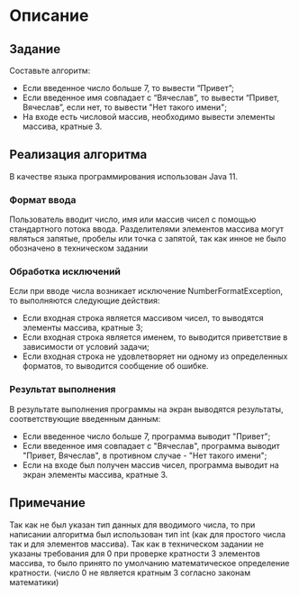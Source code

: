 # Описание

## Задание

Составьте алгоритм:
* Если введенное число больше 7, то вывести “Привет”;
* Если введенное имя совпадает с “Вячеслав”, то вывести “Привет, Вячеслав”, если нет, то вывести "Нет такого имени";
* На входе есть числовой массив, необходимо вывести элементы массива, кратные 3.

## Реализация алгоритма

В качестве языка программирования использован Java 11.

### Формат ввода

Пользователь вводит число, имя или массив чисел с помощью стандартного потока ввода. 
Разделителями элементов массива могут являться запятые, пробелы или точка с запятой, так как инное не было обозначено в техническом задании

### Обработка исключений

Если при вводе числа возникает исключение NumberFormatException, то выполняются следующие действия:
* Если входная строка является массивом чисел, то выводятся элементы массива, кратные 3;
* Если входная строка является именем, то выводится приветствие в зависимости от условий задачи;
* Если входная строка не удовлетворяет ни одному из определенных форматов, то выводится сообщение об ошибке.

### Результат выполнения

В результате выполнения программы на экран выводятся результаты, соответствующие введенным данным:
* Если введенное число больше 7, программа выводит "Привет";
* Если введенное имя совпадает с "Вячеслав", программа выводит "Привет, Вячеслав", в противном случае - "Нет такого имени";
* Если на входе был получен массив чисел, программа выводит на экран элементы массива, кратные 3.

## Примечание

Так как не был указан тип данных для вводимого числа, то при написании алгоритма был использован тип int (как для простого числа так и для элементов массива). 
Так как в техническом задании не указаны требования для 0 при проверке кратности 3 элементов массива, то было принято по умолчанию математическое определение кратности.
(число 0 не является кратным 3 согласно законам математики)